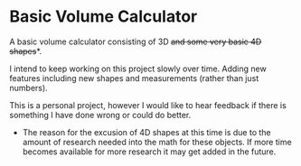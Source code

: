 # Basic Volume Calculator
A basic volume calculator consisting of 3D ~~and some very basic 4D shapes~~*.

I intend to keep working on this project slowly over time. Adding new features including new shapes and measurements (rather than just numbers).

This is a personal project, however I would like to hear feedback if there is something I have done wrong or could do better. 

* The reason for the excusion of 4D shapes at this time is due to the amount of research needed into the math for these objects. If more time becomes available for more research it may get added in the future. 
